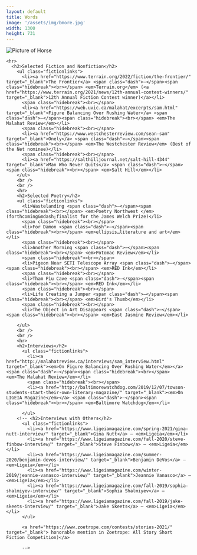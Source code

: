 ```yaml
---
layout: default
title: Words
image: '/assets/img/bmore.jpg'
width: 1300
height: 731
---
```



<div class="row">

  <div class="col-lg-4 col-md-4 content animated fadeIn">
    <img src="{{ '/assets/img/another-morning.jpg' | prepend: site.baseurl }}" class="img-fluid px-1 py-2" alt="Picture of Horse">
  </div>

  <div class="col-lg-8 col-md-8 animated fadeIn">

    <hr>
      <h2>Selected Fiction and Nonfiction</h2>
        <ul class="fictionlinks">
          <li><a href="https://www.terrain.org/2022/fiction/the-frontier/" target="_blank">The Frontier</a> <span class="dash">—</span><span class="hidebreak"><br></span> <em>Terrain.org</em> (<a href="https://www.terrain.org/2021/news/12th-annual-contest-winners/" target="_blank">12th Annual Fiction Contest winner)</a></li>
          <span class="hidebreak"><br></span>
          <li><a href="https://web.uvic.ca/malahat/excerpts/sam.html" target="_blank">Figure Balancing Over Rushing Water</a> <span class="dash">—</span><span class="hidebreak"><br></span> <em>The Malahat Review</em></li>
          <span class="hidebreak"><br></span>
          <li><a href="https://www.westchesterreview.com/sean-sam" target="_blank">Onely</a> <span class="dash">—</span><span class="hidebreak"><br></span> <em>The Westchester Review</em> (Best of the Net nominee)</li>
          <span class="hidebreak"><br></span>
          <li><a href="https://salthilljournal.net/salt-hill-4344" target="_blank">Man Who Never Quits</a> <span class="dash">—</span><span class="hidebreak"><br></span> <em>Salt Hill</em></li>
        </ul>
        <br />
        <br />
        <hr>
        <h2>Selected Poetry</h2>
        <ul class="fictionlinks">
          <li>Wastelanding <span class="dash">—</span><span class="hidebreak"><br></span> <em>Poetry Northwest </em>(forthcoming&mdash;finalist for the James Welch Prize)</li>
          <span class="hidebreak"><br></span>
          <li>For Damon <span class="dash">—</span><span class="hidebreak"><br></span> <em>ellipsis…literature and art</em></li>
          <span class="hidebreak"><br></span>
          <li>Another Morning <span class="dash">—</span><span class="hidebreak"><br></span> <em>Potomac Review</em></li>
          <span class="hidebreak"><br></span>
          <li>Pigeon Near SETI Telescope Array <span class="dash">—</span><span class="hidebreak"><br></span> <em>RED Ink</em></li>
          <span class="hidebreak"><br></span>
          <li>Tham Piu Cave <span class="dash">—</span><span class="hidebreak"><br></span> <em>RED Ink</em></li>
          <span class="hidebreak"><br></span>
          <li>Life Creating a Jumper <span class="dash">—</span><span class="hidebreak"><br></span> <em>Bird's Thumb</em></li>
          <span class="hidebreak"><br></span>
          <li>The Object in Art Disappears <span class="dash">—</span><span class="hidebreak"><br></span> <em>East Jasmine Review</em></li>

        </ul>
        <br />
        <br />
        <hr>
        <h2>Interviews</h2>
          <ul class="fictionlinks">
            <li><a href="http://malahatreview.ca/interviews/sam_interview.html" target="_blank"><em>On Figure Balancing Over Rushing Water</em></a> <span class="dash">—</span><span class="hidebreak"><br></span>  <em>The Malahat Review</em></li>
            <span class="hidebreak"><br></span>
            <li><a href="http://baltimorewatchdog.com/2019/12/07/towson-students-start-their-own-literary-magazine/" target="_blank"><em>On LIGEIA Magazine</em></a> <span class="dash">—</span><span class="hidebreak"><br></span> <em>Baltimore Watchdog</em></li>

          </ul>
        <!-- <h2>Interviews with Others</h2>
          <ul class="fictionlinks">
            <li><a href="https://www.ligeiamagazine.com/spring-2021/gina-nutt-interview/" target="_blank">Gina Nutt</a> — <em>Ligeia</em></li>
            <li><a href="https://www.ligeiamagazine.com/fall-2020/steve-finbow-interview/" target="_blank">Steve Finbow</a> — <em>Ligeia</em></li>
            <li><a href="https://www.ligeiamagazine.com/summer-2020/benjamin-devos-interview/" target="_blank">Benjamin DeVos</a> — <em>Ligeia</em></li>
            <li><a href="https://www.ligeiamagazine.com/winter-2019/jeannie-vanasco-interview/" target="_blank">Jeannie Vanasco</a> — <em>Ligeia</em></li>
            <li><a href="https://www.ligeiamagazine.com/fall-2019/sophia-shalmiyev-interview/" target="_blank">Sophia Shalmiyev</a> — <em>Ligeia</em></li>
            <li><a href="https://www.ligeiamagazine.com/fall-2019/jake-skeets-interview/" target="_blank">Jake Skeets</a> — <em>Ligeia</em></li>
          </ul> 
          
          <a href="https://www.zoetrope.com/contests/stories-2021/" target="_blank"> honorable mention in Zoetrope: All Story Short Fiction Competition)</a>
          
          -->

  </div>

</div>